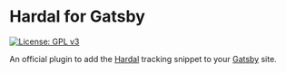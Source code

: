 # Hardal for Gatsby
[![License: GPL v3](https://img.shields.io/badge/License-GPLv3-blue.svg)](https://www.gnu.org/licenses/gpl-3.0)
 
An official plugin to add the [Hardal](https://usehardal.com/) tracking snippet to your [Gatsby](https://www.gatsbyjs.com/) site. 
 
